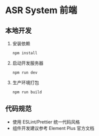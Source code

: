# ASR System 前端

## 本地开发

1. 安装依赖
   ```
   npm install
   ```
2. 启动开发服务器
   ```
   npm run dev
   ```
3. 生产环境打包
   ```
   npm run build
   ```

## 代码规范

- 使用 ESLint/Prettier 统一代码风格
- 组件开发建议参考 Element Plus 官方文档 